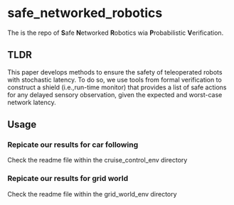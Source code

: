 # safe_networked_robotics
The is the repo of **S**afe **N**etworked **R**obotics wia **P**robabilistic **V**erification. 


## TLDR
This paper develops methods to ensure the safety of teleoperated robots with stochastic latency. To do so, we use tools from formal verification to construct a shield (i.e.,run-time monitor) that provides a list of safe actions for any delayed sensory observation, given the expected and worst-case network latency.

## Usage

### Repicate our results for car following
Check the readme file within the cruise_control_env directory 


### Repicate our results for grid world
Check the readme file within the grid_world_env directory 

